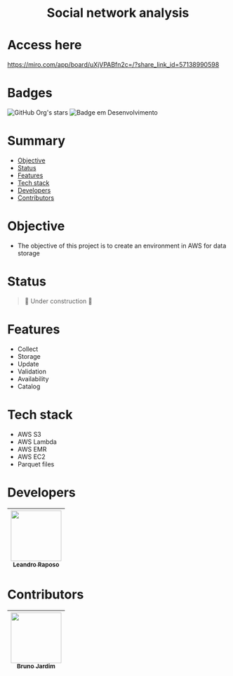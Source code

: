 <h1 align="center"> Social network analysis </h1>

# Access here
https://miro.com/app/board/uXjVPABfn2c=/?share_link_id=57138990598

# Badges
![GitHub Org's stars](https://img.shields.io/github/stars/leandro-raposo?style=social)
![Badge em Desenvolvimento](http://img.shields.io/static/v1?label=STATUS&message=WORK%20IN%20PROGRESS&color=GREEN&style=for-the-badge)

# Summary 

* [Objective](#objective)
* [Status](#status)
* [Features](#features)
* [Tech stack](#tech-stack)
* [Developers](#developers)
* [Contributors](#contributors)

# Objective
- The objective of this project is to create an environment in AWS for data storage

# Status
> :construction: Under construction :construction:

# Features
- Collect
- Storage
- Update
- Validation
- Availability
- Catalog

# Tech stack
- AWS S3
- AWS Lambda
- AWS EMR
- AWS EC2
- Parquet files

# Developers
| [<img src="https://avatars.githubusercontent.com/u/79737458?v=4" width=115><br><sub>Leandro Raposo</sub>](https://github.com/leandro-raposo) |
| :---: |

# Contributors
| [<img src="https://avatars.githubusercontent.com/u/40493928?v=4" width=115><br><sub>Bruno Jardim</sub>](https://github.com/brunojardim) |
| :---: |

